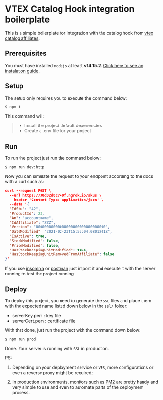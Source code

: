 # VTEX Catalog Hook integration boilerplate

This is a simple boilerplate for integration with the catalog hook from 
[vtex catalog affiliates](https://help.vtex.com/en/tutorial/integration-guide-consuming-catalog-information-for-use-in-an-external-service).

## Prerequisites

You must have installed `nodejs` at least **v14.15.2**.
[Click here to see an instalation guide](https://nodejs.org/en/download/package-manager/#windows).

## Setup

The setup only requires you to execute the command below:

```bash
$ npm i
```

This command will:

> - Install the project default depenencies
> - Create a .env file for your project

## Run

To run the project just run the command below:

```bash
$ npm run dev:http
```

Now you can simulate the request to your endpoint according to the docs with a curl such as:

```json
curl --request POST \
  --url https://30d32d8c740f.ngrok.io/skus \
  --header 'Content-Type: application/json' \
  --data '{
  "IdSku": "42",
  "ProductId": 23,
  "An": "accountname",
  "IdAffiliate": "ZZZ",
  "Version": "00000000000000000000000000000000",
  "DateModified": "2021-02-23T15:57:04.0801201Z",
  "IsActive": true,
  "StockModified": false,
  "PriceModified": false,
  "HasStockKeepingUnitModified": true,
  "HasStockKeepingUnitRemovedFromAffiliate": false
}'
```

If you use [insomnia](https://insomnia.rest/) or [postman](https://www.postman.com/)
just import it and execute it with the server running to test the project running.

## Deploy

To deploy this project, you need to generate the `SSL` files and place them with
the expected name listed down below in the `ssl/` folder:

- serverKey.pem : key file
- serverCert.pem : certificate file

With that done, just run the project with the command down below:

```
$ npm run prod
```

Done. Your server is running with `SSL` in production.

PS: 
1. Depending on your deployment service or `VPS`, more configurations or even
a reverse proxy might be required;

2. In production environments, monitors such as [PM2](https://pm2.keymetrics.io/) 
are pretty handy and very simple to use and even to automate parts of the deployment process.
